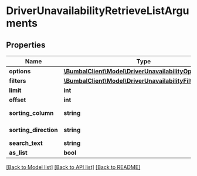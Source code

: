 # DriverUnavailabilityRetrieveListArguments

## Properties
Name | Type | Description | Notes
------------ | ------------- | ------------- | -------------
**options** | [**\BumbalClient\Model\DriverUnavailabilityOptionsModel**](DriverUnavailabilityOptionsModel.md) |  | [optional] 
**filters** | [**\BumbalClient\Model\DriverUnavailabilityFiltersModel**](DriverUnavailabilityFiltersModel.md) |  | [optional] 
**limit** | **int** |  | [optional] 
**offset** | **int** |  | [optional] 
**sorting_column** | **string** | Sorting Column | [optional] 
**sorting_direction** | **string** | Sorting Direction | [optional] 
**search_text** | **string** |  | [optional] 
**as_list** | **bool** |  | [optional] 

[[Back to Model list]](../README.md#documentation-for-models) [[Back to API list]](../README.md#documentation-for-api-endpoints) [[Back to README]](../README.md)


